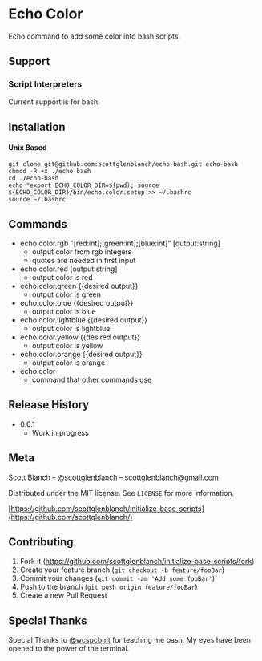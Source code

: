# Echo Color

Echo command to add some color into bash scripts.


## Support

### Script Interpreters
Current support is for bash.

## Installation

#### Unix Based

```
git clone git@github.com:scottglenblanch/echo-bash.git echo-bash
chmod -R +x ./echo-bash
cd ./echo-bash
echo "export ECHO_COLOR_DIR=$(pwd); source ${ECHO_COLOR_DIR}/bin/echo.color.setup >> ~/.bashrc
source ~/.bashrc
```


## Commands

* echo.color.rgb "[red:int];[green:int];[blue:int]" [output:string]
    * output color from rgb integers
    * quotes are needed in first input
* echo.color.red [output:string]
    * output color is red
* echo.color.green {{desired output}}
    * output color is green
* echo.color.blue {{desired output}}
    * output color is blue
* echo.color.lightblue {{desired output}}
    * output color is lightblue
* echo.color.yellow {{desired output}}
    * output color is yellow
* echo.color.orange {{desired output}}
    * output color is orange
* echo.color
    * command that other commands use

## Release History
* 0.0.1
    * Work in progress

## Meta

Scott Blanch – [@scottglenblanch](https://twitter.com/scottglenblanch) – scottglenblanch@gmail.com

Distributed under the MIT license. See ``LICENSE`` for more information.

[https://github.com/scottglenblanch/initialize-base-scripts](https://github.com/scottglenblanch/)

## Contributing

1. Fork it (<https://github.com/scottglenblanch/initialize-base-scripts/fork>)
2. Create your feature branch (`git checkout -b feature/fooBar`)
3. Commit your changes (`git commit -am 'Add some fooBar'`)
4. Push to the branch (`git push origin feature/fooBar`)
5. Create a new Pull Request

## Special Thanks
Special Thanks to [@wcspcbmt](https://github.com/wcspcbmt) for teaching me bash. My eyes have been opened to the power of the terminal. 
